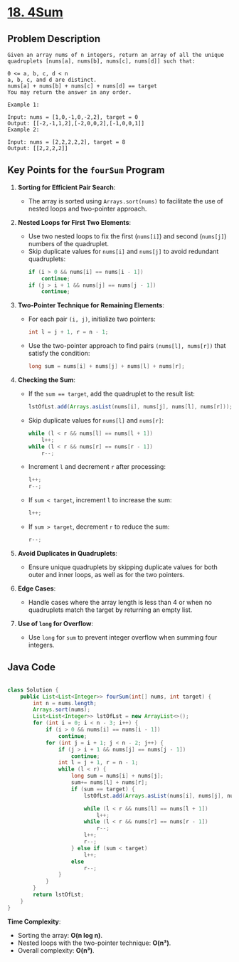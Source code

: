 # [18. 4Sum](https://leetcode.com/problems/4sum/description/)

## Problem Description

```
Given an array nums of n integers, return an array of all the unique quadruplets [nums[a], nums[b], nums[c], nums[d]] such that:

0 <= a, b, c, d < n
a, b, c, and d are distinct.
nums[a] + nums[b] + nums[c] + nums[d] == target
You may return the answer in any order.

Example 1:

Input: nums = [1,0,-1,0,-2,2], target = 0
Output: [[-2,-1,1,2],[-2,0,0,2],[-1,0,0,1]]
Example 2:

Input: nums = [2,2,2,2,2], target = 8
Output: [[2,2,2,2]]
```

## Key Points for the `fourSum` Program

1. **Sorting for Efficient Pair Search**:
   - The array is sorted using `Arrays.sort(nums)` to facilitate the use of nested loops and two-pointer approach.

2. **Nested Loops for First Two Elements**:
   - Use two nested loops to fix the first (`nums[i]`) and second (`nums[j]`) numbers of the quadruplet.
   - Skip duplicate values for `nums[i]` and `nums[j]` to avoid redundant quadruplets:
     ```java
     if (i > 0 && nums[i] == nums[i - 1])
         continue;
     if (j > i + 1 && nums[j] == nums[j - 1])
         continue;
     ```

3. **Two-Pointer Technique for Remaining Elements**:
   - For each pair `(i, j)`, initialize two pointers:
     ```java
     int l = j + 1, r = n - 1;
     ```
   - Use the two-pointer approach to find pairs `(nums[l], nums[r])` that satisfy the condition:
     ```java
     long sum = nums[i] + nums[j] + nums[l] + nums[r];
     ```

4. **Checking the Sum**:
   - If the `sum == target`, add the quadruplet to the result list:
     ```java
     lstOfLst.add(Arrays.asList(nums[i], nums[j], nums[l], nums[r]));
     ```
   - Skip duplicate values for `nums[l]` and `nums[r]`:
     ```java
     while (l < r && nums[l] == nums[l + 1])
         l++;
     while (l < r && nums[r] == nums[r - 1])
         r--;
     ```
   - Increment `l` and decrement `r` after processing:
     ```java
     l++;
     r--;
     ```
   - If `sum < target`, increment `l` to increase the sum:
     ```java
     l++;
     ```
   - If `sum > target`, decrement `r` to reduce the sum:
     ```java
     r--;
     ```

5. **Avoid Duplicates in Quadruplets**:
   - Ensure unique quadruplets by skipping duplicate values for both outer and inner loops, as well as for the two pointers.

6. **Edge Cases**:
   - Handle cases where the array length is less than 4 or when no quadruplets match the target by returning an empty list.

7. **Use of `long` for Overflow**:
   - Use `long` for `sum` to prevent integer overflow when summing four integers.

## Java Code

```java

class Solution {
    public List<List<Integer>> fourSum(int[] nums, int target) {
        int n = nums.length;
        Arrays.sort(nums);
        List<List<Integer>> lstOfLst = new ArrayList<>();
        for (int i = 0; i < n - 3; i++) {
            if (i > 0 && nums[i] == nums[i - 1])
                continue;
            for (int j = i + 1; j < n - 2; j++) {
                if (j > i + 1 && nums[j] == nums[j - 1])
                    continue;
                int l = j + 1, r = n - 1;
                while (l < r) {
                    long sum = nums[i] + nums[j];
                    sum+= nums[l] + nums[r];
                    if (sum == target) {
                        lstOfLst.add(Arrays.asList(nums[i], nums[j], nums[l], nums[r]));

                        while (l < r && nums[l] == nums[l + 1])
                            l++;
                        while (l < r && nums[r] == nums[r - 1])
                            r--;
                        l++;
                        r--;
                    } else if (sum < target)
                        l++;
                    else
                        r--;
                }
            }
        }
        return lstOfLst;
    }
}
```

**Time Complexity**:
   - Sorting the array: **O(n log n)**.
   - Nested loops with the two-pointer technique: **O(n³)**.
   - Overall complexity: **O(n³)**.
